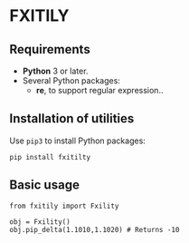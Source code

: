 # FXITILY

## Requirements

- **Python** 3 or later.
- Several Python packages:
	- **re**, to support regular expression..


## Installation of utilities

Use `pip3` to install Python packages:

~~~
pip install fxitilty
~~~


## Basic usage

```
from fxitily import Fxility

obj = Fxility()
obj.pip_delta(1.1010,1.1020) # Returns -10
````